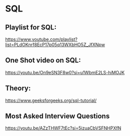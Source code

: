 # SQL

## Playlist for SQL: 
https://www.youtube.com/playlist?list=PLdOKnrf8EcP17p05q13WXbHO5Z_JfXNpw
## One Shot video on SQL: 
https://youtu.be/On9eSN3F8w0?si=u1WbmE2LS-hiMOJK
## Theory:
https://www.geeksforgeeks.org/sql-tutorial/
## Most Asked Interview Questions
https://youtu.be/AZzTHWF7tEc?si=5izuaCbVSFNHPXfN
